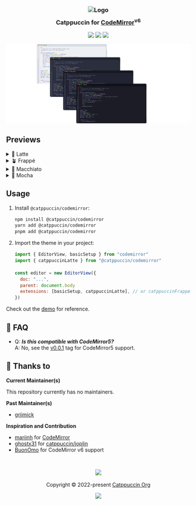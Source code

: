 <h3 align="center">
	<img src="https://raw.githubusercontent.com/catppuccin/catppuccin/main/assets/logos/exports/1544x1544_circle.png" width="100" alt="Logo"/><br/>
	<img src="https://raw.githubusercontent.com/catppuccin/catppuccin/main/assets/misc/transparent.png" height="30" width="0px"/>
	Catppuccin for <a href="https://codemirror.net/5/">CodeMirror</a><sup>v6</sup>
	<img src="https://raw.githubusercontent.com/catppuccin/catppuccin/main/assets/misc/transparent.png" height="30" width="0px"/>
</h3>

<p align="center">
	<a href="https://github.com/catppuccin/codemirror/stargazers"><img src="https://img.shields.io/github/stars/catppuccin/codemirror?colorA=363a4f&colorB=b7bdf8&style=for-the-badge"></a>
	<a href="https://github.com/catppuccin/codemirror/issues"><img src="https://img.shields.io/github/issues/catppuccin/codemirror?colorA=363a4f&colorB=f5a97f&style=for-the-badge"></a>
	<a href="https://github.com/catppuccin/codemirror/contributors"><img src="https://img.shields.io/github/contributors/catppuccin/codemirror?colorA=363a4f&colorB=a6da95&style=for-the-badge"></a>
</p>

<p align="center">
	<img src="assets/preview.webp"/>
</p>

## Previews

<details>
<summary>🌻 Latte</summary>
<a href="https://catppuccin.github.io/codemirror/#latte"><img src="assets/latte.webp"/></a>
</details>
<details>
<summary>🪴 Frappé</summary>
<a href="https://catppuccin.github.io/codemirror/#frappe"><img src="assets/frappe.webp"/></a>
</details>
<details>
<summary>🌺 Macchiato</summary>
<a href="https://catppuccin.github.io/codemirror/#macchiato"><img src="assets/macchiato.webp"/></a>
</details>
<details>
<summary>🌿 Mocha</summary>
<a href="https://catppuccin.github.io/codemirror/#mocha"><img src="assets/mocha.webp"/></a>
</details>

## Usage

1. Install `@catppuccin/codemirror`:

   ```bash
   npm install @catppuccin/codemirror
   yarn add @catppuccin/codemirror
   pnpm add @catppuccin/codemirror
   ```

2. Import the theme in your project:

   ```js
   import { EditorView, basicSetup } from "codemirror"
   import { catppuccinLatte } from "@catppuccin/codemirror"

   const editor = new EditorView({
     doc: "...",
     parent: document.body
     extensions: [basicSetup, catppuccinLatte], // or catppuccinFrappe, catppuccinMacchiato, catppuccinMocha
   })
   ```

Check out the [demo](codemirror.catppuccin.com) for reference.

## 🙋 FAQ

- Q: **_Is this compatible with CodeMirror5?_**\
  A: No, see the [v0.0.1](https://github.com/catppuccin/codemirror/tree/v0.0.1) tag for CodeMirror5 support.

## 💝 Thanks to

**Current Maintainer(s)**

This repository currently has no maintainers.

**Past Maintainer(s)**

- [griimick](https://github.com/griimick)

**Inspiration and Contribution**

- [marijnh](https://github.com/marijnh) for [CodeMirror](https://github.com/codemirror/codemirror5)
- [ghostx31](https://github.com/ghostx31/) for [catppuccin/joplin](https://github.com/catppuccin/joplin)
- [BuonOmo](https://github.com/BuonOmo) for CodeMirror v6 support

&nbsp;

<p align="center">
	<img src="https://raw.githubusercontent.com/catppuccin/catppuccin/main/assets/footers/gray0_ctp_on_line.svg?sanitize=true" />
</p>

<p align="center">
	Copyright &copy; 2022-present <a href="https://github.com/catppuccin" target="_blank">Catppuccin Org</a>
</p>

<p align="center">
	<a href="https://github.com/catppuccin/catppuccin/blob/main/LICENSE"><img src="https://img.shields.io/static/v1.svg?style=for-the-badge&label=License&message=MIT&logoColor=d9e0ee&colorA=363a4f&colorB=b7bdf8"/></a>
</p>
